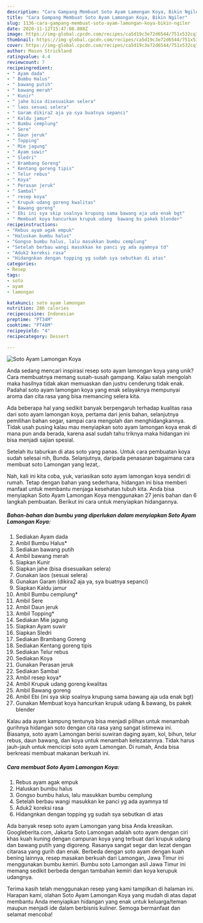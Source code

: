 ```yaml
---
description: "Cara Gampang Membuat Soto Ayam Lamongan Koya, Bikin Ngiler"
title: "Cara Gampang Membuat Soto Ayam Lamongan Koya, Bikin Ngiler"
slug: 1136-cara-gampang-membuat-soto-ayam-lamongan-koya-bikin-ngiler
date: 2020-11-12T15:47:08.888Z
image: https://img-global.cpcdn.com/recipes/ca5d19c3e72d6544/751x532cq70/soto-ayam-lamongan-koya-foto-resep-utama.jpg
thumbnail: https://img-global.cpcdn.com/recipes/ca5d19c3e72d6544/751x532cq70/soto-ayam-lamongan-koya-foto-resep-utama.jpg
cover: https://img-global.cpcdn.com/recipes/ca5d19c3e72d6544/751x532cq70/soto-ayam-lamongan-koya-foto-resep-utama.jpg
author: Mason Strickland
ratingvalue: 4.4
reviewcount: 7
recipeingredient:
- " Ayam dada"
- " Bumbu Halus"
- " bawang putih"
- " bawang merah"
- " Kunir"
- " jahe bisa disesuaikan selera"
- " laos sesuai selera"
- " Garam dikira2 aja ya sya buatnya sepanci"
- " Kaldu jamur"
- " Bumbu cemplung"
- " Sere"
- " Daun jeruk"
- " Topping"
- " Mie jagung"
- " Ayam suwir"
- " Sledri"
- " Brambang Goreng"
- " Kentang goreng tipis"
- " Telur rebus"
- " Koya"
- " Perasan jeruk"
- " Sambal"
- " resep koya"
- " Krupuk udang goreng kwalitas"
- " Bawang goreng"
- " Ebi ini sya skip soalnya krupung sama bawang aja uda enak bgt"
- " Membuat koya hancurkan krupuk udang  bawang bs pakek blender"
recipeinstructions:
- "Rebus ayam agak empuk"
- "Haluskan bumbu halus"
- "Gongso bumbu halus, lalu masukkan bumbu cemplung"
- "Setelah berbau wangi masukkan ke panci yg ada ayamnya td"
- "Aduk2 koreksi rasa"
- "Hidangnkan dengan topping yg sudah sya sebutkan di atas"
categories:
- Resep
tags:
- soto
- ayam
- lamongan

katakunci: soto ayam lamongan 
nutrition: 286 calories
recipecuisine: Indonesian
preptime: "PT34M"
cooktime: "PT48M"
recipeyield: "4"
recipecategory: Dessert

---
```



![Soto Ayam Lamongan Koya](https://img-global.cpcdn.com/recipes/ca5d19c3e72d6544/751x532cq70/soto-ayam-lamongan-koya-foto-resep-utama.jpg)

Anda sedang mencari inspirasi resep soto ayam lamongan koya yang unik? Cara membuatnya memang susah-susah gampang. Kalau salah mengolah maka hasilnya tidak akan memuaskan dan justru cenderung tidak enak. Padahal soto ayam lamongan koya yang enak selayaknya mempunyai aroma dan cita rasa yang bisa memancing selera kita.

Ada beberapa hal yang sedikit banyak berpengaruh terhadap kualitas rasa dari soto ayam lamongan koya, pertama dari jenis bahan, selanjutnya pemilihan bahan segar, sampai cara mengolah dan menghidangkannya. Tidak usah pusing kalau mau menyiapkan soto ayam lamongan koya enak di mana pun anda berada, karena asal sudah tahu triknya maka hidangan ini bisa menjadi sajian spesial.

Setelah itu taburkan di atas soto yang panas. Untuk cara pembuatan koya sudah selesai nih, Bunda. Selanjutnya, daripada penasaran bagaimana cara membuat soto Lamongan yang lezat,.


Nah, kali ini kita coba, yuk, variasikan soto ayam lamongan koya sendiri di rumah. Tetap dengan bahan yang sederhana, hidangan ini bisa memberi manfaat untuk membantu menjaga kesehatan tubuh kita. Anda bisa menyiapkan Soto Ayam Lamongan Koya menggunakan 27 jenis bahan dan 6 langkah pembuatan. Berikut ini cara untuk menyiapkan hidangannya.

<!--inarticleads1-->

##### Bahan-bahan dan bumbu yang diperlukan dalam menyiapkan Soto Ayam Lamongan Koya:

1. Sediakan  Ayam dada
1. Ambil  Bumbu Halus*
1. Sediakan  bawang putih
1. Ambil  bawang merah
1. Siapkan  Kunir
1. Siapkan  jahe (bisa disesuaikan selera)
1. Gunakan  laos (sesuai selera)
1. Gunakan  Garam (dikira2 aja ya, sya buatnya sepanci)
1. Siapkan  Kaldu jamur
1. Ambil  Bumbu cemplung*
1. Ambil  Sere
1. Ambil  Daun jeruk
1. Ambil  Topping*
1. Sediakan  Mie jagung
1. Siapkan  Ayam suwir
1. Siapkan  Sledri
1. Sediakan  Brambang Goreng
1. Sediakan  Kentang goreng tipis
1. Sediakan  Telur rebus
1. Sediakan  Koya
1. Gunakan  Perasan jeruk
1. Sediakan  Sambal
1. Ambil  resep koya*
1. Ambil  Krupuk udang goreng kwalitas
1. Ambil  Bawang goreng
1. Ambil  Ebi (ini sya skip soalnya krupung sama bawang aja uda enak bgt)
1. Gunakan  Membuat koya hancurkan krupuk udang &amp; bawang, bs pakek blender


Kalau ada ayam kampung tentunya bisa menjadi pilihan untuk menambah gurihnya hidangan soto dengan cita rasa yang sangat istimewa ini. Biasanya, soto ayam Lamongan berisi suwiran daging ayam, kol, bihun, telur rebus, daun bawang, dan koya untuk menambah kelezatannya. Tidak harus jauh-jauh untuk mencicipi soto ayam Lamongan. Di rumah, Anda bisa berkreasi membuat makanan berkuah ini. 

<!--inarticleads2-->

##### Cara membuat Soto Ayam Lamongan Koya:

1. Rebus ayam agak empuk
1. Haluskan bumbu halus
1. Gongso bumbu halus, lalu masukkan bumbu cemplung
1. Setelah berbau wangi masukkan ke panci yg ada ayamnya td
1. Aduk2 koreksi rasa
1. Hidangnkan dengan topping yg sudah sya sebutkan di atas


Ada banyak resep soto ayam Lamongan yang bisa Anda kreasikan. Googleberita.com, Jakarta Soto Lamongan adalah soto ayam dengan ciri khas kuah kuning dengan campuran koya yang terbuat dari krupuk udang dan bawang putih yang digoreng. Rasanya sangat segar dan lezat dengan citarasa yang gurih dan enak. Berbeda dengan soto ayam dengan kuah bening lainnya, resep masakan berkuah dari Lamongan, Jawa Timur ini menggunakan bumbu kemiri. Bumbu soto Lamongan asli Jawa Timur ini memang sedikit berbeda dengan tambahan kemiri dan koya kerupuk udangnya. 

Terima kasih telah menggunakan resep yang kami tampilkan di halaman ini. Harapan kami, olahan Soto Ayam Lamongan Koya yang mudah di atas dapat membantu Anda menyiapkan hidangan yang enak untuk keluarga/teman maupun menjadi ide dalam berbisnis kuliner. Semoga bermanfaat dan selamat mencoba!
